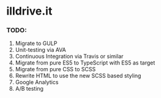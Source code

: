 # illdrive.it

### TODO:
  1. Migrate to GULP
  1. Unit-testing via AVA
  1. Continuous Integration via Travis or similar
  1. Migrate from pure ES5 to TypeScript with ES5 as target
  1. Migrate from pure CSS to SCSS
  1. Rewrite HTML to use the new SCSS based styling
  1. Google Analytics
  1. A/B testing